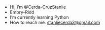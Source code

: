 -  Hi, I’m @Cerda-CruzStanlie
-  Embry-Ridd
-  I’m currently learning Python
-  How to reach me: stanliecerda3@gmail.com

<!---
Cerda-CruzStanlie/Cerda-CruzStanlie is a ✨ special ✨ repository because its `README.md` (this file) appears on your GitHub profile.
You can click the Preview link to take a look at your changes.
--->
